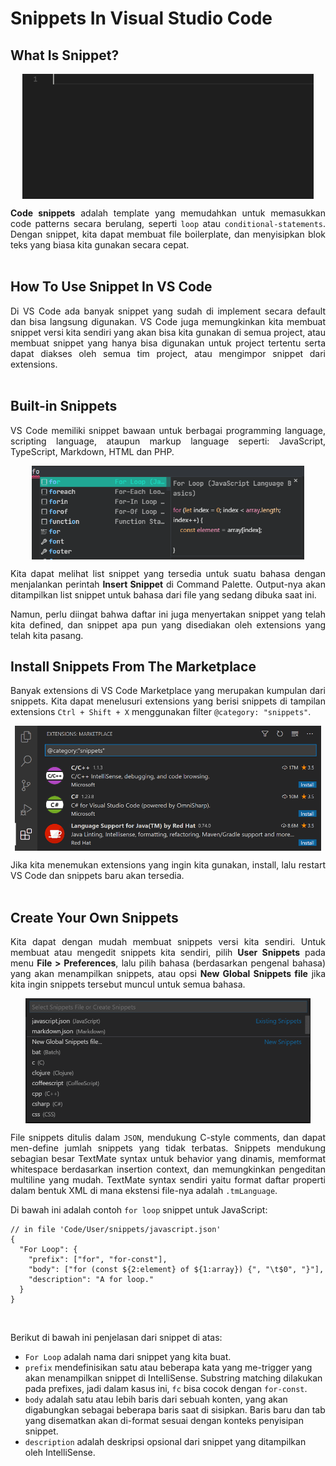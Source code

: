 # Snippets In Visual Studio Code
## What Is Snippet?
<p align="center">
<img height="200rm" align="center" src="https://github.com/Ouroboros-Tech/modul-pembelajaran/blob/main/image/ajax-snippet.gif"><br>

<p align="justify">
<strong>Code snippets</strong> adalah template yang memudahkan untuk memasukkan code patterns secara berulang, seperti <code>loop</code> atau <code>conditional-statements</code>. Dengan snippet, kita dapat membuat file boilerplate, dan menyisipkan blok teks yang biasa kita gunakan secara cepat.<br><br>

## How To Use Snippet In VS Code
<p align="justify">
Di VS Code ada banyak snippet yang sudah di implement secara default dan bisa langsung digunakan. VS Code juga memungkinkan kita membuat snippet versi kita sendiri yang akan bisa kita gunakan di semua project, atau membuat snippet yang hanya bisa digunakan untuk project tertentu serta dapat diakses oleh semua tim project, atau mengimpor snippet dari extensions.<br><br>

## Built-in Snippets
<p align="justify">
VS Code memiliki snippet bawaan untuk berbagai programming language, scripting language, ataupun markup language seperti: JavaScript, TypeScript, Markdown, HTML dan PHP.<br>

<p align="center">
<img height="150rm" align="center" src="https://github.com/Ouroboros-Tech/modul-pembelajaran/blob/main/image/builtin-javascript-snippets.png"><br>

<p align="justify">
Kita dapat melihat list snippet yang tersedia untuk suatu bahasa dengan menjalankan perintah <strong>Insert Snippet</strong> di Command Palette. Output-nya akan ditampilkan list snippet untuk bahasa dari file yang sedang dibuka saat ini.<br>

<p align="justify">
Namun, perlu diingat bahwa daftar ini juga menyertakan snippet yang telah kita defined, dan snippet apa pun yang disediakan oleh extensions yang telah kita pasang.<br>

## Install Snippets From The Marketplace
<p align="justify">
Banyak extensions di VS Code Marketplace yang merupakan kumpulan dari snippets. Kita dapat menelusuri extensions yang berisi snippets di tampilan extensions <code>Ctrl + Shift + X</code> menggunakan filter <code>@category: "snippets"</code>.<br>

<p align="center">
<img height="200rm" align="center" src="https://github.com/Ouroboros-Tech/modul-pembelajaran/blob/main/image/category-snippets.png"><br>

<p align="justify">
Jika kita menemukan extensions yang ingin kita gunakan, install, lalu restart VS Code dan snippets baru akan tersedia.<br><br>

## Create Your Own Snippets
<p align="justify">
Kita dapat dengan mudah membuat snippets versi kita sendiri. Untuk membuat atau mengedit snippets kita sendiri, pilih <strong>User Snippets</strong> pada menu <strong>File > Preferences</strong>, lalu pilih bahasa (berdasarkan pengenal bahasa) yang akan menampilkan snippets, atau opsi <strong>New Global Snippets file</strong> jika kita ingin snippets tersebut muncul untuk semua bahasa.<br>

<p align="center">
<img height="200rm" align="center" src="https://github.com/Ouroboros-Tech/modul-pembelajaran/blob/main/image/snippet-dropdown.png"><br>

<p align="justify">
File snippets ditulis dalam <code>JSON</code>, mendukung C-style comments, dan dapat men-define jumlah snippets yang tidak terbatas. Snippets mendukung sebagian besar TextMate syntax untuk behavior yang dinamis, memformat whitespace berdasarkan insertion context, dan memungkinkan pengeditan multiline yang mudah. TextMate syntax sendiri yaitu format daftar properti dalam bentuk XML di mana ekstensi file-nya adalah <code>.tmLanguage</code>.<br>

<p align="justify">
Di bawah ini adalah contoh <code>for loop</code> snippet untuk JavaScript:<br>

```
// in file 'Code/User/snippets/javascript.json'
{
  "For Loop": {
    "prefix": ["for", "for-const"],
    "body": ["for (const ${2:element} of ${1:array}) {", "\t$0", "}"],
    "description": "A for loop."
  }
}
```

<br>

<p align="justify">
Berikut di bawah ini penjelasan dari snippet di atas:<br>

- <code>For Loop</code> adalah nama dari snippet yang kita buat.
- <code>prefix</code> mendefinisikan satu atau beberapa kata yang me-trigger yang akan menampilkan snippet di IntelliSense. Substring matching dilakukan pada prefixes, jadi dalam kasus ini, <code>fc</code> bisa cocok dengan <code>for-const</code>.
- <code>body</code> adalah satu atau lebih baris dari sebuah konten, yang akan digabungkan sebagai beberapa baris saat di sisipkan. Baris baru dan tab yang disematkan akan di-format sesuai dengan konteks penyisipan snippet.
- <code>description</code> adalah deskripsi opsional dari snippet yang ditampilkan oleh IntelliSense.

<br><br>
